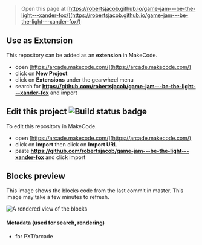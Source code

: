  


> Open this page at [https://robertsjacob.github.io/game-jam---be-the-light---xander-fox/](https://robertsjacob.github.io/game-jam---be-the-light---xander-fox/)

## Use as Extension

This repository can be added as an **extension** in MakeCode.

* open [https://arcade.makecode.com/](https://arcade.makecode.com/)
* click on **New Project**
* click on **Extensions** under the gearwheel menu
* search for **https://github.com/robertsjacob/game-jam---be-the-light---xander-fox** and import

## Edit this project ![Build status badge](https://github.com/robertsjacob/game-jam---be-the-light---xander-fox/workflows/MakeCode/badge.svg)

To edit this repository in MakeCode.

* open [https://arcade.makecode.com/](https://arcade.makecode.com/)
* click on **Import** then click on **Import URL**
* paste **https://github.com/robertsjacob/game-jam---be-the-light---xander-fox** and click import

## Blocks preview

This image shows the blocks code from the last commit in master.
This image may take a few minutes to refresh.

![A rendered view of the blocks](https://github.com/robertsjacob/game-jam---be-the-light---xander-fox/raw/master/.github/makecode/blocks.png)

#### Metadata (used for search, rendering)

* for PXT/arcade
<script src="https://makecode.com/gh-pages-embed.js"></script><script>makeCodeRender("{{ site.makecode.home_url }}", "{{ site.github.owner_name }}/{{ site.github.repository_name }}");</script>
